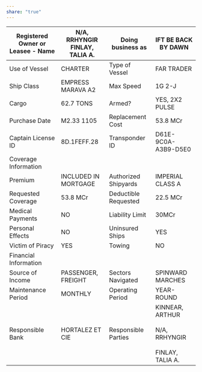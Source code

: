 ```yaml
---
share: "true"
---
```

  
| Registered Owner or Leasee - Name | N/A, RRHYNGIR  <br>FINLAY, TALIA A. | Doing business as    | IFT BE BACK BY DAWN                                          |  
| --------------------------------- | ----------------------------------- | -------------------- | ------------------------------------------------------------ |  
| Use of Vessel                     | CHARTER                             | Type of Vessel       | FAR TRADER                                                   |  
| Ship Class                        | EMPRESS MARAVA A2                   | Max Speed            | 1G 2-J                                                       |  
| Cargo                             | 62.7 TONS                           | Armed?               | YES, 2X2 PULSE                                               |  
| Purchase Date                     | M2.33 1105                          | Replacement Cost     | 53.8 MCr                                                     |  
| Captain License ID                | 8D.1FEFF.28                         | Transponder ID       | D61E-9C0A-A3B9-D5E0                                          |  
| Coverage Information              |                                     |                      |                                                              |  
| Premium                           | INCLUDED IN MORTGAGE                | Authorized Shipyards | IMPERIAL CLASS A                                             |  
| Requested Coverage                | 53.8 MCr                            | Deductible Requested | 22.5 MCr                                                     |  
| Medical Payments                  | NO                                  | Liability Limit      | 30MCr                                                        |  
| Personal Effects                  | NO                                  | Uninsured Ships      | YES                                                          |  
| Victim of Piracy                  | YES                                 | Towing               | NO                                                           |  
| Financial Information             |                                     |                      |                                                              |  
| Source of Income                  | PASSENGER, FREIGHT                  | Sectors Navigated    | SPINWARD MARCHES                                             |  
| Maintenance Period                | MONTHLY                             | Operating Period     | YEAR-ROUND                                                   |  
| Responsible Bank                  | HORTALEZ ET CIE                     | Responsible Parties  | KINNEAR, ARTHUR<br><br>N/A, RRHYNGIR<br><br>FINLAY, TALIA A. |  

